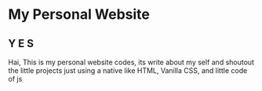 # My Personal Website

## Y E S
Hai, This is my personal website codes, its write about my self and shoutout the little projects
just using a native like HTML, Vanilla CSS, and little code of js
